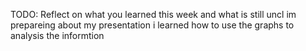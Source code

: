TODO: Reflect on what you learned this week and what is still uncl
im prepareing about my presentation 
i learned how to use the graphs to analysis the informtion